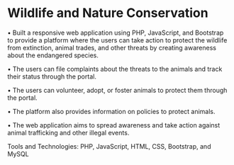 # Wildlife and Nature Conservation

• Built a responsive web application using PHP, JavaScript, and Bootstrap to provide a platform where the users can take action to protect the wildlife from extinction, animal trades, and other threats by creating awareness about the endangered species.

• The users can file complaints about the threats to the animals and track their status through the portal.

• The users can volunteer, adopt, or foster animals to protect them through the portal.

• The platform also provides information on policies to protect animals.

• The web application aims to spread awareness and take action against animal trafficking and other illegal events.

Tools and Technologies: PHP, JavaScript, HTML, CSS, Bootstrap, and MySQL
